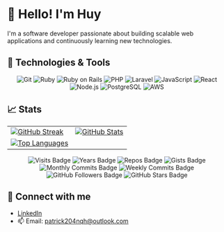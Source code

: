 # 👋 Hello! I'm Huy

I'm a software developer passionate about building scalable web applications and continuously learning new technologies.

## 🔧 Technologies & Tools

<p align="center">
  <img src="https://img.shields.io/badge/Git-F05032?style=flat&logo=git&logoColor=white" alt="Git"/>
  <img src="https://img.shields.io/badge/Ruby-CC342D?style=flat&logo=ruby&logoColor=white" alt="Ruby"/>
  <img src="https://img.shields.io/badge/Ruby_on_Rails-CC0000?style=flat&logo=ruby-on-rails&logoColor=white" alt="Ruby on Rails"/>
  <img src="https://img.shields.io/badge/PHP-777BB4?style=flat&logo=php&logoColor=white" alt="PHP"/>
  <img src="https://img.shields.io/badge/Laravel-FF2D20?style=flat&logo=laravel&logoColor=white" alt="Laravel"/>
  <img src="https://img.shields.io/badge/JavaScript-323330?style=flat&logo=javascript&logoColor=F7DF1E" alt="JavaScript"/>
  <img src="https://img.shields.io/badge/React-20232A?style=flat&logo=react&logoColor=61DAFB" alt="React"/>
  <img src="https://img.shields.io/badge/Node.js-339933?style=flat&logo=nodedotjs&logoColor=white" alt="Node.js"/>
  <img src="https://img.shields.io/badge/PostgreSQL-336791?style=flat&logo=postgresql&logoColor=white" alt="PostgreSQL"/>
  <img src="https://img.shields.io/badge/Amazon_AWS-232F3E?style=flat&logo=amazon-aws&logoColor=white" alt="AWS"/>
</p>

## 📈 Stats

<table align="center">
  <tr>
    <td>
      <a href="https://git.io/streak-stats">
        <img src="https://github-readme-streak-stats.herokuapp.com/?user=patrick204nqh&theme=react" alt="GitHub Streak"/>
      </a>
    </td>
    <td>
      <a href="https://github.com/anuraghazra/github-readme-stats">
        <img src="https://github-readme-stats.vercel.app/api?username=patrick204nqh&show_icons=true&theme=react" alt="GitHub Stats"/>
      </a>
    </td>
  </tr>
  <tr>
    <td>
      <a href="https://github.com/anuraghazra/github-readme-stats">
        <img src="https://github-readme-stats.vercel.app/api/top-langs/?username=patrick204nqh&show_icons=true&count_private=true&theme=react&layout=donut" alt="Top Languages"/>
      </a>
    </td>
    <td>
    </td>
  </tr>
</table>

<p align="center">
  <img src="https://badges.pufler.dev/visits/patrick204nqh/patrick204nqh?style=flat&color=blue" alt="Visits Badge"/>
  <img src="https://badges.pufler.dev/years/patrick204nqh?style=flat&color=blue" alt="Years Badge"/>
  <img src="https://badges.pufler.dev/repos/patrick204nqh?style=flat&color=blue" alt="Repos Badge"/>
  <img src="https://badges.pufler.dev/gists/patrick204nqh?style=flat&color=blue" alt="Gists Badge"/>
  <img src="https://badges.pufler.dev/commits/monthly/patrick204nqh?style=flat&color=blue" alt="Monthly Commits Badge"/>
  <img src="https://badges.pufler.dev/commits/weekly/patrick204nqh?style=flat&color=blue" alt="Weekly Commits Badge"/>
  <img src="https://img.shields.io/github/followers/patrick204nqh?label=Follow&style=social" alt="GitHub Followers Badge"/>
  <img src="https://img.shields.io/github/stars/patrick204nqh?affiliations=OWNER%2CCOLLABORATOR&style=social" alt="GitHub Stars Badge"/>
</p>

## 🔗 Connect with me

- [LinkedIn](https://www.linkedin.com/in/patrick204qnh)
- 📫 Email: patrick204nqh@outlook.com
